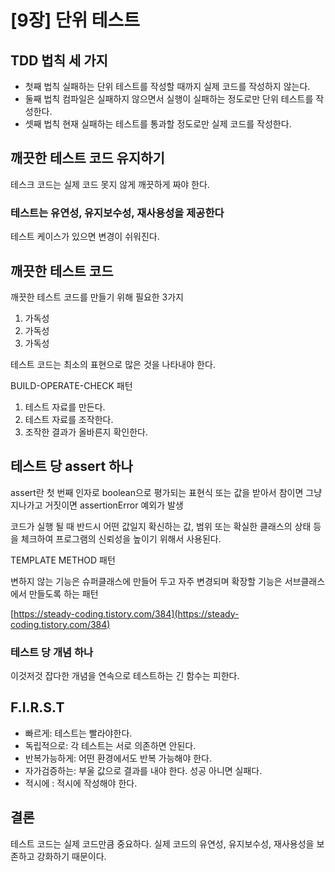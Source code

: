 # [9장] 단위 테스트

## TDD 법칙 세 가지

- 첫째 법칙
  실패하는 단위 테스트를 작성할 때까지 실제 코드를 작성하지 않는다.
- 둘째 법칙
  컴파일은 실패하지 않으면서 실행이 실패하는 정도로만 단위 테스트를 작성한다.
- 셋째 법칙
  현재 실패하는 테스트를 통과할 정도로만 실제 코드를 작성한다.

## 깨끗한 테스트 코드 유지하기

테스크 코드는 실제 코드 못지 않게 깨끗하게 짜야 한다.

### 테스트는 유연성, 유지보수성, 재사용성을 제공한다

테스트 케이스가 있으면 변경이 쉬워진다.

## 깨끗한 테스트 코드

깨끗한 테스트 코드를 만들기 위해 필요한 3가지

1. 가독성
2. 가독성
3. 가독성

테스트 코드는 최소의 표현으로 많은 것을 나타내야 한다.

BUILD-OPERATE-CHECK 패턴

1. 테스트 자료를 만든다.
2. 테스트 자료를 조작한다.
3. 조작한 결과가 올바른지 확인한다.

## 테스트 당 assert 하나

assert란 첫 번째 인자로 boolean으로 평가되는 표현식 또는 값을 받아서 참이면 그냥 지나가고 거짓이면 assertionError 예외가 발생

코드가 실행 될 때 반드시 어떤 값일지 확신하는 값, 범위 또는 확실한 클래스의 상태 등을 체크하여 프로그램의 신뢰성을 높이기 위해서 사용된다.

TEMPLATE METHOD 패턴

변하지 않는 기능은 슈퍼클래스에 만들어 두고 자주 변경되며 확장할 기능은 서브클래스에서 만들도록 하는 패턴

[https://steady-coding.tistory.com/384](https://steady-coding.tistory.com/384)

### 테스트 당 개념 하나

이것저것 잡다한 개념을 연속으로 테스트하는 긴 함수는 피한다.

## F.I.R.S.T

- 빠르게: 테스트는 빨라야한다.
- 독립적으로: 각 테스트는 서로 의존하면 안된다.
- 반복가능하게: 어떤 환경에서도 반복 가능해야 한다.
- 자가검증하는: 부울 값으로 결과를 내야 한다. 성공 아니면 실패다.
- 적시에 : 적시에 작성해야 한다.

## 결론

테스트 코드는 실제 코드만큼 중요하다. 실제 코드의 유연성, 유지보수성, 재사용성을 보존하고 강화하기 때문이다.
